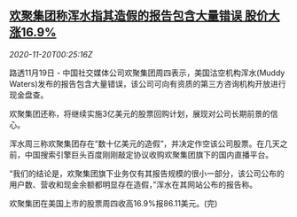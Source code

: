 <!--1605835395000-->
[欢聚集团称浑水指其造假的报告包含大量错误 股价大涨16.9%](https://cn.reuters.com/article/joyy-dismiss-muddy-waters-1119-report-idCNKBS280024)
------

<div><i>2020-11-20T00:25:16Z</i></div><p>路透11月19日 - 中国社交媒体公司欢聚集团周四表示，美国沽空机构浑水(Muddy Waters)发布的报告包含大量错误，该公司可向有资质的第三方咨询机构开放进行现金盘查。</p><p>欢聚集团还称，将继续实施3亿美元的股票回购计划，展现对公司长期前景的信心。</p><p>浑水周三称欢聚集团存在“数十亿美元的造假”，并决定作空该公司股票。在几天之前，中国搜索引擎巨头百度刚刚敲定协议收购欢聚集团旗下的国内直播平台。</p><p>“我们的结论是，欢聚集团旗下业务仅有其报告规模的很小一部分，该公司公布的用户数、营收和现金余额都明显存在造假，”浑水在其网站公布的报告称。</p><p>欢聚集团在美国上市的股票周四收高16.9%报86.11美元。(完)</p>
